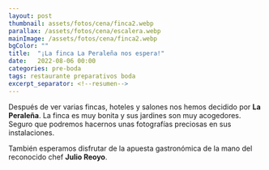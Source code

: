 ```yaml
---
layout: post
thumbnail: assets/fotos/cena/finca2.webp
parallax: /assets/fotos/cena/escalera.webp
mainImage: /assets/fotos/cena/finca2.webp
bgColor: ""
title:  "¡La finca La Peraleña nos espera!"
date:   2022-08-06 00:00
categories: pre-boda
tags: restaurante preparativos boda
excerpt_separator: <!--resumen-->
---
```


Después de ver varias fincas, hoteles y salones nos hemos decidido por **La Peraleña**. La finca es muy bonita y sus jardines son muy acogedores. Seguro que podremos hacernos unas fotografías preciosas en sus instalaciones.

También esperamos disfrutar de la apuesta gastronómica de la mano del reconocido chef **Julio Reoyo**.

